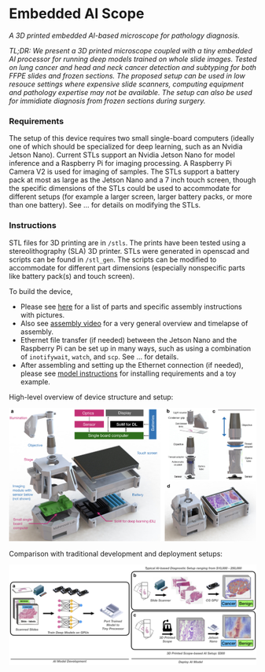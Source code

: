 # Embedded AI Scope

*A 3D printed embedded AI-based microscope for pathology diagnosis.*

*TL;DR: We present a 3D printed microscope coupled with a tiny embedded AI processor for running deep models trained on whole slide images. Tested on lung cancer and head and neck cancer detection and subtyping for both FFPE slides and frozen sections. The proposed setup can be used in low resouce settings where expensive slide scanners, computing equipment and pathology expertise may not be available. The setup can also be used for immidiate diagnosis from frozen sections during surgery.*

### Requirements

The setup of this device requires two small single-board computers (ideally one of which should be specialized for deep learning, such as an Nvidia Jetson Nano). 
Current STLs support an Nvidia Jetson Nano for model inference and a Raspberry Pi for imaging processing. A Raspberry Pi Camera V2 is used for imaging of samples. The STLs support a battery pack at most as large as the Jetson Nano and a 7 inch touch screen, though the specific dimensions of the STLs could be used to accommodate for different setups (for example a larger screen, larger battery packs, or more than one battery). See ... for details on modifying the STLs.

### Instructions

STL files for 3D printing are in `/stls`. The prints have been tested using a stereolithography (SLA) 3D printer. STLs were generated in openscad and scripts can be found in `/stl_gen`. The scripts can be modified to accommodate for different part dimensions (especially nonspecific parts like battery pack(s) and touch screen).

To build the device,

* Please see [here](stls/assembly_instructions.pdf) for a list of parts and specific assembly instructions with pictures. 
* Also see [assembly video](https://drive.google.com/file/d/1WPFa4IFCZg4AjeARS-ab-TACosYXbkmb/view?usp=sharing) for a very general overview and timelapse of assembly. 
* Ethernet file transfer (if needed) between the Jetson Nano and the Raspberry Pi can be set up in many ways, such as using a combination of `inotifywait`, `watch`, and `scp`. See ... for details.
* After assembling and setting up the Ethernet connection (if needed), please see [model instructions](docs/README.md) for installing requirements and a toy example.

High-level overview of device structure and setup:

![Overview of device](docs/figs/overview.jpeg)

Comparison with traditional development and deployment setups:

![Pipeline flow](docs/figs/flow.jpeg)




